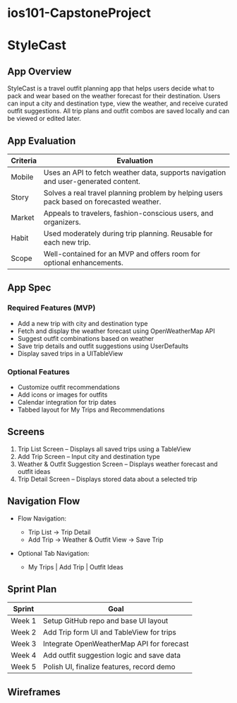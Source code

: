 # ios101-CapstoneProject
# StyleCast

## App Overview

StyleCast is a travel outfit planning app that helps users decide what to pack and wear based on the weather forecast for their destination. Users can input a city and destination type, view the weather, and receive curated outfit suggestions. All trip plans and outfit combos are saved locally and can be viewed or edited later.

## App Evaluation

| Criteria     | Evaluation |
|--------------|------------|
| Mobile       | Uses an API to fetch weather data, supports navigation and user-generated content. |
| Story        | Solves a real travel planning problem by helping users pack based on forecasted weather. |
| Market       | Appeals to travelers, fashion-conscious users, and organizers. |
| Habit        | Used moderately during trip planning. Reusable for each new trip. |
| Scope        | Well-contained for an MVP and offers room for optional enhancements. |

## App Spec

### Required Features (MVP)
- Add a new trip with city and destination type
- Fetch and display the weather forecast using OpenWeatherMap API
- Suggest outfit combinations based on weather
- Save trip details and outfit suggestions using UserDefaults
- Display saved trips in a UITableView

### Optional Features
- Customize outfit recommendations
- Add icons or images for outfits
- Calendar integration for trip dates
- Tabbed layout for My Trips and Recommendations

## Screens

1. Trip List Screen – Displays all saved trips using a TableView
2. Add Trip Screen – Input city and destination type
3. Weather & Outfit Suggestion Screen – Displays weather forecast and outfit ideas
4. Trip Detail Screen – Displays stored data about a selected trip

## Navigation Flow

- Flow Navigation:
  - Trip List → Trip Detail
  - Add Trip → Weather & Outfit View → Save Trip

- Optional Tab Navigation:
  - My Trips | Add Trip | Outfit Ideas

## Sprint Plan

| Sprint  | Goal                                          |
|---------|-----------------------------------------------|
| Week 1  | Setup GitHub repo and base UI layout          |x|
| Week 2  | Add Trip form UI and TableView for trips      ||
| Week 3  | Integrate OpenWeatherMap API for forecast     ||
| Week 4  | Add outfit suggestion logic and save data     ||
| Week 5  | Polish UI, finalize features, record demo     ||

## Wireframes


